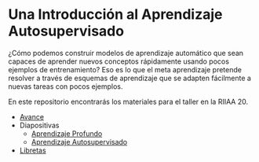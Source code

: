 # Una Introducción al Aprendizaje Autosupervisado

¿Cómo podemos construir modelos de aprendizaje automático que sean capaces de aprender nuevos conceptos rápidamente usando pocos ejemplos de entrenamiento? Eso es lo que el meta aprendizaje pretende resolver a través de esquemas de aprendizaje que se adapten fácilmente a nuevas tareas con pocos ejemplos.

En este repositorio encontrarás los materiales para el taller en la RIIAA 20.

- [Avance](media/avance.mp4)
- Diapositivas
  - [Aprendizaje Profundo](slides/1_intro_ap.pdf)
  - [Aprendizaje Autosupervisado](slides/2_auto.pdf)
- [Libretas](notebooks)
